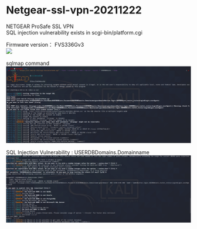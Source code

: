 # Netgear-ssl-vpn-20211222


NETGEAR ProSafe  SSL VPN  
SQL injection vulnerability exists in scgi-bin/platform.cgi     


Firmware version： FVS336Gv3  
![](https://github.com/badboycxcc/Netgear-ssl-vpn-20211222/blob/main/FVS336G-0.png)

sqlmap command  
![](https://github.com/badboycxcc/Netgear-ssl-vpn-20211222/blob/main/FVS336G-1.png)

SQL Injection Vulnerability : USERDBDomains.Domainname
![](https://github.com/badboycxcc/Netgear-ssl-vpn-20211222/blob/main/FVS336G-2.png)
